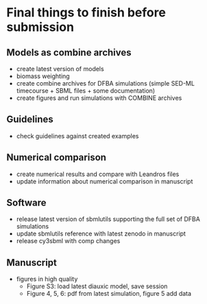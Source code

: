 # Final things to finish before submission

## Models as combine archives
- create latest version of models
- biomass weighting
- create combine archives for DFBA simulations (simple SED-ML timecourse + SBML files + some documentation)
- create figures and run simulations with COMBINE archives

## Guidelines
- check guidelines against created examples

## Numerical comparison
- create numerical results and compare with Leandros files
- update information about numerical comparison in manuscript

## Software
- release latest version of sbmlutils supporting the full set of DFBA simulations
- update sbmlutils reference with latest zenodo in manuscript
- release cy3sbml with comp changes

## Manuscript
- figures in high quality  
  - Figure S3: load latest diauxic model, save session
  - Figure 4, 5, 6: pdf from latest simulation, figure 5 add data
